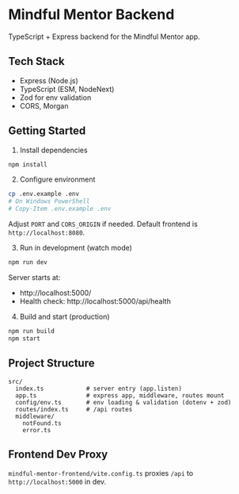 # Mindful Mentor Backend

TypeScript + Express backend for the Mindful Mentor app.

## Tech Stack
- Express (Node.js)
- TypeScript (ESM, NodeNext)
- Zod for env validation
- CORS, Morgan

## Getting Started

1. Install dependencies
```bash
npm install
```

2. Configure environment
```bash
cp .env.example .env
# On Windows PowerShell
# Copy-Item .env.example .env
```
Adjust `PORT` and `CORS_ORIGIN` if needed. Default frontend is `http://localhost:8080`.

3. Run in development (watch mode)
```bash
npm run dev
```
Server starts at:
- http://localhost:5000/
- Health check: http://localhost:5000/api/health

4. Build and start (production)
```bash
npm run build
npm start
```

## Project Structure
```
src/
  index.ts            # server entry (app.listen)
  app.ts              # express app, middleware, routes mount
  config/env.ts       # env loading & validation (dotenv + zod)
  routes/index.ts     # /api routes
  middleware/
    notFound.ts
    error.ts
```

## Frontend Dev Proxy
`mindful-mentor-frontend/vite.config.ts` proxies `/api` to `http://localhost:5000` in dev.
